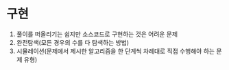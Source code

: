 # 구현

1. 풀이를 떠올리기는 쉽지만 소스코드로 구현하는 것은 어려운 문제
2. 완전탐색(모든 경우의 수를 다 탐색하는 방법)
3. 시뮬레이션(문제에서 제시한 알고리즘을 한 단계씩 차례대로 직접 수행해야 하는 문제 유형)
